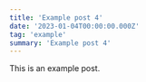 ```yaml
---
title: 'Example post 4'
date: '2023-01-04T00:00:00.000Z'
tag: 'example'
summary: 'Example post 4'
---
```


This is an example post.
